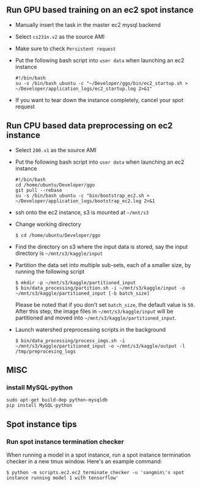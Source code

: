 ## Run GPU based training on an ec2 spot instance
- Manually insert the task in the master ec2 mysql backend
- Select `cs231n.v2` as the source AMI
- Make sure to check `Persistent request` 
- Put the following bash script into `user data` when launching an ec2 instance

    ```
    #!/bin/bash
    su -s /bin/bash ubuntu -c "~/Developer/ggo/bin/ec2_startup.sh > ~/Developer/application_logs/ec2_startup.log 2>&1"
    ```

- If you want to tear down the instance completely, cancel your spot request

## Run CPU based data preprocessing on ec2 instance
- Select `200.v1` as the source AMI 
- Put the following bash script into `user data` when launching an ec2 instance

    ```
    #!/bin/bash
    cd /home/ubuntu/Developer/ggo
    git pull --rebase
    su -s /bin/bash ubuntu -c "bin/bootstrap_ec2.sh > ~/Developer/application_logs/bootstrap_ec2.log 2>&1
    ```

- ssh onto the ec2 instance, s3 is mounted at `~/mnt/s3`
- Change working directory

    ```
    $ cd /home/ubuntu/Developer/ggo
    ```

- Find the directory on s3 where the input data is stored, say the input directory is `~/mnt/s3/kaggle/input`
- Partition the data set into multiple sub-sets, each of a smaller size, by running the following script

    ```
    $ mkdir -p ~/mnt/s3/kaggle/partitioned_input
    $ bin/data_processing/partition.sh -i ~/mnt/s3/kaggle/input -o ~/mnt/s3/kaggle/partitioned_input [-b batch_size]
    ```

    Please be noted that if you don't set `batch_size`, the default value is `50`.
    After this step, the image files in `~/mnt/s3/kaggle/input` will be partitioned and moved into `~/mnt/s3/kaggle/partitioned_input`.
- Launch watershed preprocessing scripts in the background

    ```
    $ bin/data_processing/process_imgs.sh -i ~/mnt/s3/kaggle/partitioned_input -o ~/mnt/s3/kaggle/output -l /tmp/preprocesing_logs 
    ```

## MISC
### install MySQL-python

```
sudo apt-get build-dep python-mysqldb
pip install MySQL-python
```

## Spot instance tips
### Run spot instance termination checker
When running a model in a spot instance, run a spot instance termination checker in a new tmux window. Here's an example command:
```
$ python -m scripts.ec2.ec2_terminate_checker -u 'sangmin\'s spot instance running model 1 with tensorflow'
```